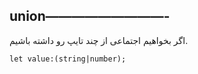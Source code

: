 ## union—————————-

اگر بخواهیم اجتماعی از چند تایپ رو داشته باشیم.

```tsx
let value:(string|number);
```

